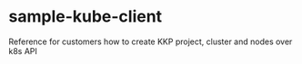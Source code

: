 # sample-kube-client
Reference for customers how to create KKP project, cluster and nodes over k8s API
